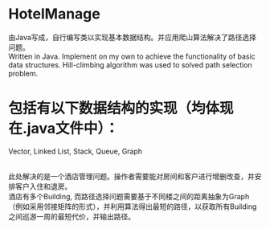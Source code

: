 # HotelManage
由Java写成，自行编写类以实现基本数据结构。并应用爬山算法解决了路径选择问题。<br>
Written in Java. Implement on my own to achieve the functionality of basic data structures. Hill-climbing algorithm was used to solved path selection problem.<br>

# 包括有以下数据结构的实现（均体现在.java文件中）：
Vector, Linked List, Stack, Queue, Graph<br><br>

此处解决的是一个酒店管理问题。操作者需要能对房间和客户进行增删改查，并安排客户入住和退房。<br>
酒店有多个Building, 而路径选择问题需要基于不同楼之间的距离抽象为Graph（例如采用邻接矩阵的形式），并利用算法得出最短的路径，以获取所有Building之间巡游一周的最短代价，并输出路径。
